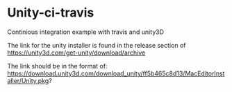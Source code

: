 # Unity-ci-travis
 Continious integration example with travis and unity3D

The link for the unity installer is found in the release section of 
https://unity3d.com/get-unity/download/archive

The link should be in the format of: 
https://download.unity3d.com/download_unity/ff5b465c8d13/MacEditorInstaller/Unity.pkg?


